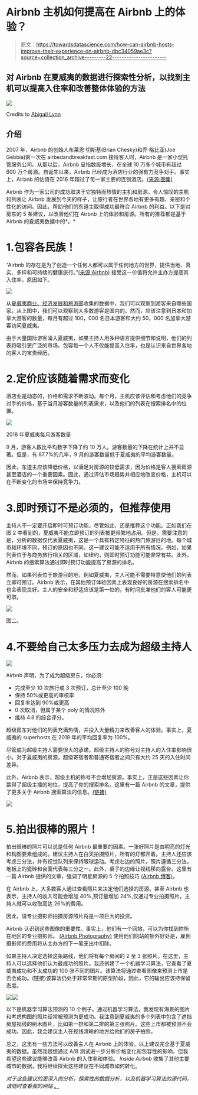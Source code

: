 # Airbnb 主机如何提高在 Airbnb 上的体验？

> 原文：<https://towardsdatascience.com/how-can-airbnb-hosts-improve-their-experience-on-airbnb-dbc34059ae3c?source=collection_archive---------22----------------------->

## 对 Airbnb 在夏威夷的数据进行探索性分析，以找到主机可以提高入住率和改善整体体验的方法

![](img/67ab046453922284a39c74c0a0231853.png)

Credits to [Abigail Lynn](https://unsplash.com/@shmabbss)

## 介绍

2007 年，Airbnb 的创始人布莱恩·切斯基(Brian Chesky)和乔·格比亚(Joe Gebbia)第一次在 airbedandbreakfast.com 接待客人时，Airbnb 是一家小型托管服务公司。从那以后，Airbnb 呈指数级增长，在全球 10 万多个城市有超过 600 万个房源。自诞生以来，Airbnb 已经成为酒店行业的强有力竞争对手。事实上，Airbnb 的估值在 2016 年超过了每一家主要的连锁酒店。[(来源:图集)](https://www.theatlas.com/charts/HyjvbqfD)

Airbnb 作为一家公司的成功取决于它独特而热情的主机和房源。令人惊叹的主机和列表让 Airbnb 发展到今天的样子，让旅行者在世界各地有更多有趣、亲密和个性化的访问。因此，帮助他们的东道主取得成功最符合 Airbnb 的利益。以下是对房东的 5 条建议，以改善他们在 Airbnb 上的体验和房源。所有的推荐都是基于 Airbnb 的夏威夷数据中的*。*

# 1.包容各民族！

“Airbnb 的存在是为了创造一个任何人都可以属于任何地方的世界，提供当地、真实、多样和可持续的健康旅行。”[(来源:Airbnb)](https://press.airbnb.com/about-us/) 接受这一价值将允许主办方提高其入住率，原因如下。

![](img/249d749701e5b05a8bc6e4b9eb2ee9a1.png)

从[夏威夷商业、经济发展和旅游部](https://dbedt.hawaii.gov/visitor/)收集的数据中，我们可以观察到游客来自哪些国家。从上图中，我们可以观察到大多数游客是国内的。然而，应该注意到日本和加拿大游客的数量，每月有超过 100，000 名日本游客和大约 50，000 名加拿大游客访问夏威夷。

由于大量国际游客涌入夏威夷，如果主持人用多种语言提供细节和说明，他们的列表将吸引更广泛的市场。包容每一个人不仅能提高入住率，也是认识来自世界各地的客人的宝贵经历。

# 2.定价应该随着需求而变化

酒店业是动态的，价格和需求不断波动。每个月，主机应该评估和考虑他们的竞争对手的价格，基于当月游客数量的列表需求，以及他们的列表在搜索排名中的位置。

![](img/7e2a05382e0763bdca41f69c8a40fdb4.png)

2018 年夏威夷每月游客数量

9 月，游客人数比平均数字下降了约 10 万人。游客数量的下降在统计上并不显著。但是，有 87.7%的几率，9 月的游客数量低于夏威夷的平均游客数量。

因此，东道主应该降低价格，以满足对房源的较低需求，因为价格是客人搜索房源甚至酒店的一个重要因素。因此，通过评估市场趋势并相应地改变价格，主机可以在不断变化的市场中保持竞争力。

# 3.即时预订不是必须的，但推荐使用

主持人不一定要开启即时可预订功能，尽管如此，还是推荐这个功能。正如我们在图 2 中看到的，夏威夷不能立即预订的列表被更频繁地占用。但是，需要注意的是，分析的数据仅代表夏威夷，这是一个具有特定特征的热门旅游目的地。每个城市和环境不同，预订的原因也不同。这一建议可能不适用于所有情况。例如，如果列表位于与商务旅行相关的区域，如纽约，则即时预订功能可能非常有益。此外，Airbnb 的搜索算法通过即时预订功能提高了房源的排名。

然而，如果列表位于旅游目的地，例如夏威夷，主人可能不需要特意使他们的列表立即可预订。Airbnb 表示，在其他预订体验因素上表现良好的房源在搜索排名中也会表现良好。主人的安全和舒适应该是第一位的，有时间批准他们的客人可能更可取。

![](img/da8b91baeb9c339f3e3a94b6626335a7.png)

图二。

# 4.不要给自己太多压力去成为超级主持人

![](img/4807d301359cdc723322926cfc7c2abe.png)

Airbnb 声明，为了成为超级房东，你必须:

*   完成至少 10 次旅行或 3 次预订，总计至少 100 晚
*   保持 50%或更高的审核率
*   回复率达到 90%或更高
*   0 次取消，但属于某个 poly 的情况除外
*   维持 4.8 的综合评分。

超级房东对他们的列表充满热情，并投入大量精力来改善客人的体验。事实上，夏威夷的 superhosts 在 2018 年的平均回复率为 100%。

尽管成为超级主持人需要很大的承诺，超级主持人的称号对主持人的入住率影响很小。对于夏威夷的房源，超级寄宿者和普通寄宿者之间只有大约 25 天的入住时间差异。

此外，Airbnb 表示，超级主机的称号不会增加房源。事实上，正是这些因素让你赢得了超级主播的地位，提高了你的搜索排名。这里有一篇 Airbnb 的文章，提供了更多关于 Airbnb 搜索算法的信息。[(链接)](https://www.airbnb.com/help/article/39/what-factors-determine-how-my-listing-appears-in-search-results)

![](img/a493664df7ae1e4ed2c62118677a04d1.png)

# 5.拍出很棒的照片！

拍出很棒的照片可以说是任何 Airbnb 最重要的因素。一张好照片是由明亮的灯光和构图要素组成的。建议主持人在白天拍摄照片，所有的灯都开着。主持人还应该考虑三分法，并有视觉队列来保持眼球运动。考虑右边的照片，照片遵循三分法，地板上的瓷砖和台面代表每三分之一。此外，桌子的边缘让视线移向露台。这里有一篇 Airbnb 提供的文章，强调了明星房源的 5 个拍照技巧 [(Airbnb 博客)](https://blog.atairbnb.com/top-5-photo-tips-for-a-stellar-listing/)。

在 Airbnb 上，大多数客人通过查看照片来决定他们选择的房源。甚至 Airbnb 也表示，主持人的收入可能会增加 40%,预订量增加 24%,仅通过专业拍摄照片，主持人就可以收取高达 26%的费用。

因此，请专业摄影师拍摄房源照片将是一项巨大的投资。

Airbnb 认识到这些图像的重要性。事实上，他们有一个网站，可以为你找到你所在地区的专业摄影师。 [(Airbnb Photography)](https://www.airbnb.com/professional_photography) 使用他们网站的额外好处是，雇佣摄影师的费用将从主办方的下一笔支出中扣除。

如果主持人决定选择这条路线，他们将有每个房间的 2 至 3 张照片。在这里，主持人可以选择他们认为最成功的照片。我还创建了一个机器学习算法，它查看了夏威夷成功和不太成功的 100 张不同的图片。该算法将通过查看图像来预测上市是否会成功。(链接)该算法仍处于非常早期的原型阶段，因此，它的输出应该持保留态度。

![](img/f661fb3a9ba64e041fe3091e1821c993.png)![](img/dbeb23bf98d947129c864b4edf78a3ef.png)

以下是机器学习算法预测的 10 个例子。通过机器学习算法，我发现有海景的图片和考虑构图的照片经常被预测为更成功。我注意到夏威夷的多个列表中包含了遮挡房屋视线的树木图片，比如第一排和第二排的第三张照片。这些上市都被预测不会成功。因此，我会建议主人在视线清晰的地方给他们的房子拍照。

总之，这里有一些方法可以改善主人在 Airbnb 上的体验。以上建议完全基于夏威夷的数据。虽然我很想通过 A/B 测试进一步分析价格变化和包容性的影响，但我希望这些建议能够改善 Airbnb 的入住率和体验。 *Inside Airbnb* 收集了其他主要城市的数据，我将继续探索这些建议在不同城市如何转化。

*对于这些建议的更深入的分析，探索性的数据分析，以及机器学习算法的源代码，请随时查看我的网站* [*。*](http://jongmp.github.io)